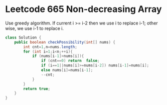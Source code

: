 # Leetcode 665 Non-decreasing Array


Use greedy algorithm.
If current i >= i-2 then we use i to replace i-1;
other wise, we use i-1 to replace i.
```java
class Solution {
    public boolean checkPossibility(int[] nums) {
        int cnt=1,n=nums.length;
        for (int i=1;i<n;++i){
            if (nums[i-1]>nums[i]){
                if (cnt==0) return  false;
                if (i==1||nums[i]>=nums[i-2]) nums[i-1]=nums[i];
                else nums[i]=nums[i-1];
                --cnt;
            }
        }
        return true;
    }
}
```
